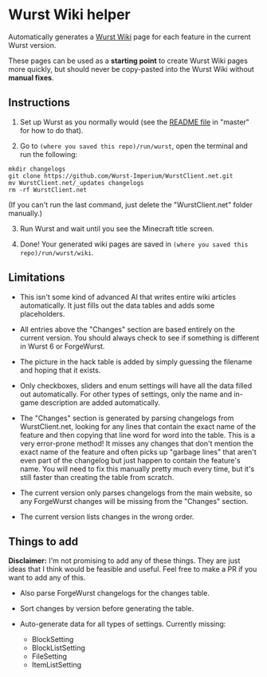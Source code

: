 # Wurst Wiki helper

Automatically generates a [Wurst Wiki](https://wiki.wurstclient.net/) page for each feature in the current Wurst version.

These pages can be used as a **starting point** to create Wurst Wiki pages more quickly, but should never be copy-pasted into the Wurst Wiki without **manual fixes**.

## Instructions

1. Set up Wurst as you normally would (see the [README file](https://github.com/Wurst-Imperium/Wurst7/blob/master/README.md) in "master" for how to do that).

2. Go to `(where you saved this repo)/run/wurst`, open the terminal and run the following:
```
mkdir changelogs
git clone https://github.com/Wurst-Imperium/WurstClient.net.git
mv WurstClient.net/_updates changelogs
rm -rf WurstClient.net
```
(If you can't run the last command, just delete the "WurstClient.net" folder manually.)

3. Run Wurst and wait until you see the Minecraft title screen.

4. Done! Your generated wiki pages are saved in `(where you saved this repo)/run/wurst/wiki`.

## Limitations

- This isn't some kind of advanced AI that writes entire wiki articles automatically. It just fills out the data tables and adds some placeholders.

- All entries above the "Changes" section are based entirely on the current version. You should always check to see if something is different in Wurst 6 or ForgeWurst.

- The picture in the hack table is added by simply guessing the filename and hoping that it exists.

- Only checkboxes, sliders and enum settings will have all the data filled out automatically. For other types of settings, only the name and in-game description are added automatically.

- The "Changes" section is generated by parsing changelogs from WurstClient.net, looking for any lines that contain the exact name of the feature and then copying that line word for word into the table. This is a very error-prone method! It misses any changes that don't mention the exact name of the feature and often picks up "garbage lines" that aren't even part of the changelog but just happen to contain the feature's name. You will need to fix this manually pretty much every time, but it's still faster than creating the table from scratch.

- The current version only parses changelogs from the main website, so any ForgeWurst changes will be missing from the "Changes" section.

- The current version lists changes in the wrong order.

## Things to add

**Disclaimer:** I'm not promising to add any of these things. They are just ideas that I think would be feasible and useful. Feel free to make a PR if you want to add any of this.

- Also parse ForgeWurst changelogs for the changes table.

- Sort changes by version before generating the table.

- Auto-generate data for all types of settings. Currently missing:
  - BlockSetting
  - BlockListSetting
  - FileSetting
  - ItemListSetting

